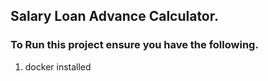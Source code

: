 ## Salary Loan Advance Calculator.


### To Run this project ensure you have the following.

1. docker installed